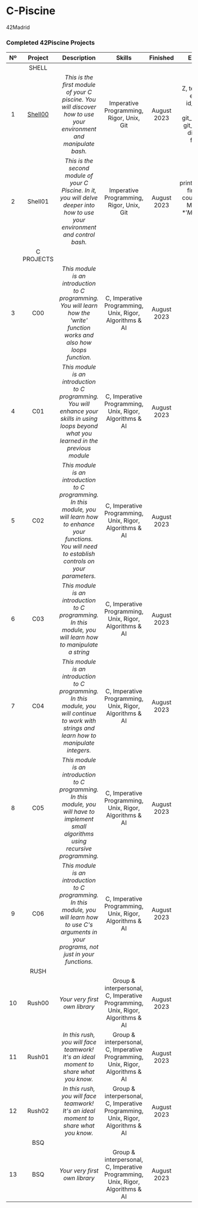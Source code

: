 # C-Piscine
42Madrid

### Completed 42Piscine Projects

|  Nº  | Project | Description | Skills | Finished | Exercises |
| :--: | :-----: | :---------: | :----: | :------: | :------: |
|  | SHELL |  |  |  |  |
| 1 | [Shell00](https://github.com/siemeris/42Madrid/tree/main/clones/sh00) | *This is the first module of your C piscine.* *You will discover how to use your environment and manipulate bash.* | Imperative Programming, Rigor, Unix, Git | August 2023 | Z, testShell00, exo2.tar, id_rsa_pub, midLS, git_commit.sh, git_ignore.sh, diff, clean, ft_magic |
| 2 | Shell01 | *This is the second module of your C Piscine. In it, you will delve deeper into how to use your environment and control bash.* | Imperative Programming, Rigor, Unix, Git     | August 2023 |  print_groups.sh, find_sh.sh, count_files.sh, MAC.sh,  "\?$*'MaRViN'*$?\", skip.sh,  |
|  | C PROJECTS |  |  |  |
| 3 | C00 | *This module is an introduction to C programming. You will learn how the 'write' function works and also how loops function.* | C, Imperative Programming, Unix, Rigor, Algorithms & AI | August 2023 |
| 4 | C01 | *This module is an introduction to C programming. You will enhance your skills in using loops beyond what you learned in the previous module* | C, Imperative Programming, Unix, Rigor, Algorithms & AI| August 2023 | 
| 5 | C02 | *This module is an introduction to C programming. In this module, you will learn how to enhance your functions. You will need to establish controls on your parameters.* | C, Imperative Programming, Unix, Rigor, Algorithms & AI | August 2023 | 
| 6 | C03 | *This module is an introduction to C programming. In this module, you will learn how to manipulate a string* | C, Imperative Programming, Unix, Rigor, Algorithms & AI | August 2023 | 
| 7 | C04 | *This module is an introduction to C programming. In this module, you will continue to work with strings and learn how to manipulate integers.* | C, Imperative Programming, Unix, Rigor, Algorithms & AI | August 2023 |
| 8 | C05 | *This module is an introduction to C programming. In this module, you will have to implement small algorithms using recursive programming.* | C, Imperative Programming, Unix, Rigor, Algorithms & AI | August 2023 | 
| 9 | C06 | *This module is an introduction to C programming. In this module, you will learn how to use C's arguments in your programs, not just in your functions.* | C, Imperative Programming, Unix, Rigor, Algorithms & AI | August 2023 | 
|  | RUSH |  |  |  |
| 10 | Rush00 | *Your very first own library* | Group & interpersonal, C, Imperative Programming, Unix, Rigor, Algorithms & AI | August 2023 | 
| 11 | Rush01 | *In this rush, you will face teamwork! It's an ideal moment to share what you know.* | Group & interpersonal, C, Imperative Programming, Unix, Rigor, Algorithms & AI | August 2023 | 
| 12 | Rush02 | *In this rush, you will face teamwork! It's an ideal moment to share what you know.* | Group & interpersonal, C, Imperative Programming, Unix, Rigor, Algorithms & AI | August 2023 | 
|  | BSQ |  |  | | 
| 13 | BSQ | *Your very first own library* | Group & interpersonal, C, Imperative Programming, Unix, Rigor, Algorithms & AI | August 2023 |
